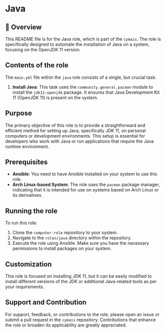 # Java

## 📌 Overview
This README file is for the Java role, which is part of the `cymais`. The role is specifically designed to automate the installation of Java on a system, focusing on the OpenJDK 11 version.

## Contents of the role
The `main.yml` file within the `java` role consists of a single, but crucial task:

1. **Install Java**: This task uses the `community.general.pacman` module to install the `jdk11-openjdk` package. It ensures that Java Development Kit 11 (OpenJDK 11) is present on the system.

## Purpose
The primary objective of this role is to provide a straightforward and efficient method for setting up Java, specifically JDK 11, on personal computers or development environments. This setup is essential for developers who work with Java or run applications that require the Java runtime environment.

## Prerequisites
- **Ansible**: You need to have Ansible installed on your system to use this role.
- **Arch Linux-based System**: The role uses the `pacman` package manager, indicating that it is intended for use on systems based on Arch Linux or its derivatives.

## Running the role
To run this role:
1. Clone the `computer-role` repository to your system.
2. Navigate to the `roles/java` directory within the repository.
3. Execute the role using Ansible. Make sure you have the necessary permissions to install packages on your system.

## Customization
This role is focused on installing JDK 11, but it can be easily modified to install different versions of the JDK or additional Java-related tools as per your requirements.

## Support and Contribution
For support, feedback, or contributions to the role, please open an issue or submit a pull request in the `cymais` repository. Contributions that enhance the role or broaden its applicability are greatly appreciated.